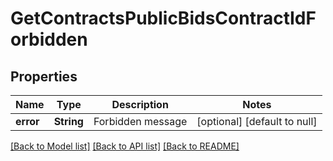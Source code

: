 # GetContractsPublicBidsContractIdForbidden

## Properties
Name | Type | Description | Notes
------------ | ------------- | ------------- | -------------
**error** | **String** | Forbidden message | [optional] [default to null]

[[Back to Model list]](../README.md#documentation-for-models) [[Back to API list]](../README.md#documentation-for-api-endpoints) [[Back to README]](../README.md)


